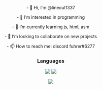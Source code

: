 <p align="center"> - 👋 Hi, I’m @lineout1337 </p>
<p align="center"> - 👀 I’m interested in programming </p>
<p align="center">  - 🌱 I’m currently learning js, html, asm </p>
<p align="center">  - 💞️ I’m looking to collaborate on new projects </p>
<p align="center">  - 📫 How to reach me: discord fuhrer#6277 </p>

<h3 align="center">Languages</h1>
<p align="center">
  <img src="https://img.shields.io/badge/-C++-090909?style=for-the-badge&logo=C%2b%2b&logoColor=6296CC">
  <img src="https://img.shields.io/badge/-Python-090909?style=for-the-badge&logo=python&logoColor=3776AB">
</p>

<p align="center">
  <img src="https://github-readme-stats.vercel.app/api?username=lineout1337&theme=bear&show_icons=true&hide_border=true&count_private=true&locale=ru">
</p>
